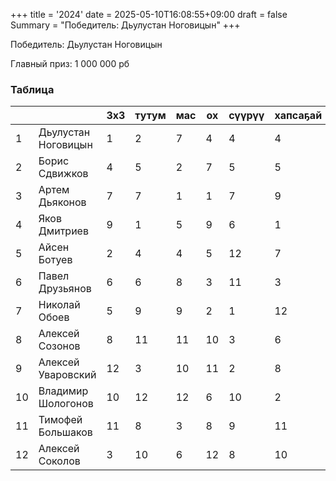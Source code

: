 +++
title = '2024'
date = 2025-05-10T16:08:55+09:00
draft = false
Summary = "Победитель: Дьулустан Ноговицын"
+++

Победитель: Дьулустан Ноговицын

Главный приз: 1 000 000 рб

### Таблица

|    	| 	                          | 3х3 	| тутум 	| мас 	| ох 	| сүүрүү 	| хапсаҕай 	| таас 	| очко 	|
|----	|----------------------------|-----	|-------	|-----	|----	|--------	|----------	|------	|------	|
| 1  	| Дьулустан Ноговицын  	     |  1  	|   2   	|  7  	|  4 	|    4   	|     4    	|   4  	|  26  	|
| 2  	| Борис Сдвижков  	          |  4  	|   5   	|  2  	|  7 	|    5   	|     5    	|   2  	|  30  	|
| 3  	| Артем Дьяконов 	           |  7  	|   7   	|  1  	|  1 	|    7   	|     9    	|   1  	|  33  	|
| 4  	| Яков Дмитриев  	           |  9  	|   1   	|  5  	|  9 	|    6   	|     1    	|   7  	|  38  	|
| 5  	| Айсен Ботуев        	      |  2  	|   4   	|  4  	|  5 	|   12   	|     7    	|  11  	|  45  	|
| 6  	| Павел Друзьянов      	     |  6  	|   6   	|  8  	|  3 	|   11   	|     3    	|   8  	|  45  	|
| 7  	| Николай Обоев   	          |  5  	|   9   	|  9  	|  2 	|    1   	|    12    	|  12  	|  50  	|
| 8  	| Алексей Созонов      	     |  8  	|   11  	|  11 	| 10 	|    3   	|     6    	|   5  	|  54  	|
| 9  	| Алексей Уваровский  	      |  12 	|   3   	|  10 	| 11 	|    2   	|     8    	|   9  	|  55  	|
| 10 	| Владимир Шологонов       	 |  10 	|   12  	|  12 	|  6 	|   10   	|     2    	|   3  	|  55  	|
| 11 	| Тимофей Большаков      	   |  11 	|   8   	|  3  	|  8 	|    9   	|    11    	|   6  	|  56  	|
| 12 	| Алексей Соколов       	    |  3  	|   10  	|  6  	| 12 	|    8   	|    10    	|  10  	|  59  	|